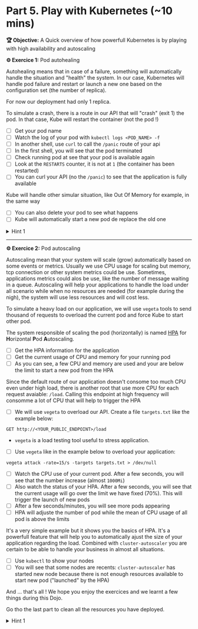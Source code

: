 # Part 5. Play with Kubernetes (~10 mins)

**🏆 Objective:** A Quick overview of how powerfull Kubernetes is by playing with high availability and autoscaling

**⚙️ Exercice 1:** Pod autohealing

Autohealing means that in case of a failure, something will automatically handle the situation and "health" the system. In our case, Kubernetes will handle pod failure and restart or launch a new one based on the configuration set (the number of replica).

For now our deployment had only 1 replica.

To simulate a crash, there is a route in our API that will "crash" (exit 1) the pod. In that case, Kube will restart the container (not the pod !)

- [ ] Get your pod name
- [ ] Watch the log of your pod with `kubectl logs <POD_NAME> -f`
- [ ] In another shell, use `curl` to call the `/panic` route of your api
- [ ] In the first shell, you will see that the pod terminated
- [ ] Check running pod at see that your pod is available again
- [ ] Look at the `RESTARTS` counter, it is not at `1` (the container has been restarted)
- [ ] You can curl your API (no the `/panic`) to see that the application is fully available

Kube will handle other simular situation, like Out Of Memory for example, in the same way

- [ ] You can also delete your pod to see what happens
- [ ] Kube will automatically start a new pod de replace the old one

<details>
<summary>Hint 1</summary>
To delete a pod :
```
kubectl delete pod <POD_NAME>
```
</details>

---

**⚙️ Exercice 2:** Pod autoscaling

Autoscaling mean that your system will scale (grow) automatically based on some events or metrics. Usually we use CPU usage for scaling but memory, tcp connection or other system metrics could be use.
Sometimes, applications metrics could alos be use, like the number of message waiting in a queue.
Autoscaling will help your applications to handle the load under all scenario while when no resources are needed (for example during the nigh), the system will use less resources and will cost less.

To simulate a heavy load on our application, we will use `vegeta` tools to send thousand of requests to overload the current pod and force Kube to start other pod.

The system responsible of scaling the pod (horizontally) is named [HPA](https://kubernetes.io/docs/tasks/run-application/horizontal-pod-autoscale/) for **H**orizontal **P**od **A**utoscaling.

- [ ] Get the HPA information for the application
- [ ] Get the current usage of CPU and memory for your running pod
- [ ] As you can see, a few CPU and memory are used and your are below the limit to start a new pod from the HPA

Since the default route of our application doesn't consome too much CPU even under high load, there is another root that use more CPU for each request avaiable: `/load`. Calling this endpoint at high frequency will consomme a lot of CPU that will help to trigger the HPA

- [ ] We will use `vegeta` to overload our API. Create a file `targets.txt` like the example below:

```
GET http://<YOUR_PUBLIC_ENDPOINT>/load
```

- `vegeta` is a load testing tool useful to stress application.

- [ ] Use `vegeta` like in the example below to overload your application:

```
vegeta attack -rate=15/s -targets targets.txt > /dev/null
```

- [ ] Watch the CPU use of your current pod. After a few seconds, you will see that the number increase (almost `1000Mi`)
- [ ] Also watch the status of your HPA. After a few seconds, you will see that the current usage will go over the limit we have fixed (70%). This will trigger the launch of new pods
- [ ] After a few seconds/minutes, you will see more pods appearing
- [ ] HPA will adjuste the number of pod while the mean of CPU usage of all pod is above the limits

It's a very simple example but it shows you the basics of HPA. It's a powerfull feature that will help you to automatically ajust the size of your application regarding the load. Combined with `cluster-autoscaler` you are certain to be able to handle your business in almost all situations.

- [ ] Use `kubectl` to show your nodes
- [ ] You will see that some nodes are recents: `cluster-autoscaler` has started new node because there is not enough resources available to start new pod ("launched" by the HPA)

And ... that's all ! We hope you enjoy the exercices and we learnt a few things during this Dojo.

Go tho the last part to clean all the resources you have deployed.

<details>
<summary>Hint 1</summary>
Get HPA and CPU/Memory information for a pod :
```
kubectl get hpa
kubectl top pod
```
</details>
